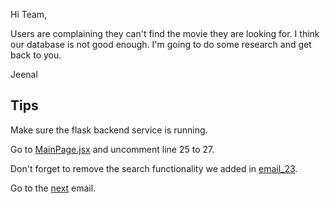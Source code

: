 Hi Team,

Users are complaining they can't find the movie they are looking for. I think our database is not good enough. I'm going to do some research and get back to you.

Jeenal

## Tips

Make sure the flask backend service is running.

Go to [MainPage.jsx](../src/pages/MainPage.jsx) and uncomment line 25 to 27.

Don't forget to remove the search functionality we added in [email_23](../inbox/email_23.md).

Go to the [next](../inbox/email_25.md) email.

